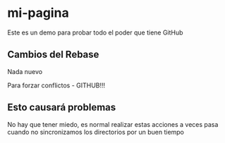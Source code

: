 # mi-pagina
Este es un demo para probar todo el poder que tiene GitHub

## Cambios del Rebase
Nada nuevo

Para forzar conflictos - GITHUB!!!

## Esto causará problemas
No hay que tener miedo, es normal realizar estas acciones
a veces pasa cuando no sincronizamos los directorios
por un buen tiempo
